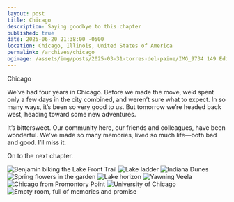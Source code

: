 ```yaml
---
layout: post
title: Chicago
description: Saying goodbye to this chapter
published: true
date: 2025-06-20 21:38:00 -0500
location: Chicago, Illinois, United States of America
permalink: /archives/chicago
ogimage: /assets/img/posts/2025-03-31-torres-del-paine/IMG_9734 149 Edited.jpeg
---
```

Chicago

We’ve had four years in Chicago. Before we made the move, we’d spent only a few days in the city combined, and weren’t sure what to expect. In so many ways, it’s been so very good to us. But tomorrow we’re headed back west, heading toward some new adventures.

It’s bittersweet. Our community here, our friends and colleagues, have been wonderful. We’ve made so many memories, lived so much life—both bad and good. I’ll miss it.

On to the next chapter.

![Benjamin biking the Lake Front Trail][1]
![Lake ladder][2]
![Indiana Dunes][3]
![Spring flowers in the garden][4]
![Lake horizon][5]
![Yawning Veela][6]
![Chicago from Promontory Point][7]
![University of Chicago][8]
![Empty room, full of memories and promise][9]

[1]: /assets/img/posts/2025-06-20-chicago/IMG_9795.jpeg
[2]: /assets/img/posts/2025-06-20-chicago/IMG_9815.jpeg
[3]: /assets/img/posts/2025-06-20-chicago/IMG_0032.jpeg
[4]: /assets/img/posts/2025-06-20-chicago/IMG_0056.jpeg
[5]: /assets/img/posts/2025-06-20-chicago/IMG_0106.jpeg
[6]: /assets/img/posts/2025-06-20-chicago/IMG_0253.jpeg
[7]: /assets/img/posts/2025-06-20-chicago/IMG_0836.jpeg
[8]: /assets/img/posts/2025-06-20-chicago/IMG_0888.jpeg
[9]: /assets/img/posts/2025-06-20-chicago/IMG_0922.jpeg
